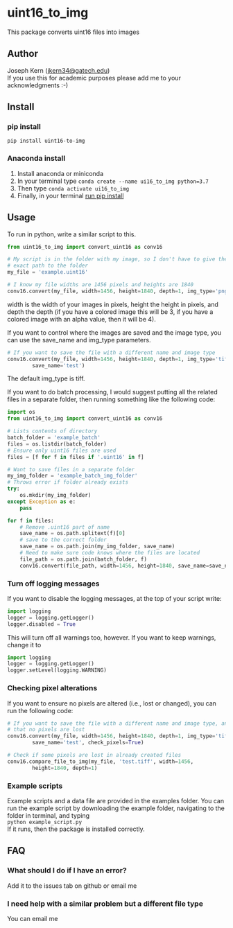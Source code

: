 # uint16\_to\_img
This package converts uint16 files into images

## Author
Joseph Kern (jkern34@gatech.edu)  
If you use this for academic purposes please add me to your acknowledgments :-)

## Install
### pip install
`pip install uint16-to-img`

### Anaconda install
1. Install anaconda or miniconda
2. In your terminal type `conda create --name ui16_to_img python=3.7`
3. Then type `conda activate ui16_to_img`
4. Finally, in your terminal [run pip install](#pip-install)

## Usage

To run in python, write a similar script to this.

```Python
from uint16_to_img import convert_uint16 as conv16

# My script is in the folder with my image, so I don't have to give the 
# exact path to the folder
my_file = 'example.uint16'

# I know my file widths are 1456 pixels and heights are 1840
conv16.convert(my_file, width=1456, height=1840, depth=1, img_type='png')
```

width is the width of your images in pixels, height the height in pixels,
and depth the depth (if you have a colored image this will be 3, if you have
a colored image with an alpha value, then it will be 4).

If you want to control where the images are saved and the image type, 
you can use the save\_name and img\_type parameters.
```Python
# If you want to save the file with a different name and image type
conv16.convert(my_file, width=1456, height=1840, depth=1, img_type='tiff',
        save_name='test')
```

The default img\_type is tiff.

If you want to do batch processing, I would suggest putting all the related
files in a separate folder, then running something like the following code:
```Python
import os
from uint16_to_img import convert_uint16 as conv16

# Lists contents of directory
batch_folder = 'example_batch'
files = os.listdir(batch_folder)
# Ensure only uint16 files are used
files = [f for f in files if '.uint16' in f]

# Want to save files in a separate folder
my_img_folder = 'example_batch_img_folder'
# Throws error if folder already exists
try:
    os.mkdir(my_img_folder)
except Exception as e:
    pass

for f in files:
    # Remove .uint16 part of name
    save_name = os.path.splitext(f)[0]
    # save to the correct folder
    save_name = os.path.join(my_img_folder, save_name)
    # Need to make sure code knows where the files are located
    file_path = os.path.join(batch_folder, f)
    conv16.convert(file_path, width=1456, height=1840, save_name=save_name)
```
### Turn off logging messages
If you want to disable the logging messages, at the top of your script
write:
```Python
import logging
logger = logging.getLogger()
logger.disabled = True
```
This will turn off all warnings too, however. If you want to keep warnings, 
change it to
```Python
import logging
logger = logging.getLogger()
logger.setLevel(logging.WARNING)
```

### Checking pixel alterations
If you want to ensure no pixels are altered (i.e., lost or changed), you 
can run the following code:
```Python
# If you want to save the file with a different name and image type, and check 
# that no pixels are lost 
conv16.convert(my_file, width=1456, height=1840, depth=1, img_type='tiff',
        save_name='test', check_pixels=True)

# Check if some pixels are lost in already created files
conv16.compare_file_to_img(my_file, 'test.tiff', width=1456, 
        height=1840, depth=1)
```

### Example scripts
Example scripts and a data file are provided in the examples folder. You can
run the example script by downloading the example folder, navigating to the
folder in terminal, and typing  
`python example_script.py`  
If it runs, then the package is installed correctly.

## FAQ
### What should I do if I have an error?
Add it to the issues tab on github or email me

### I need help with a similar problem but a different file type
You can email me
